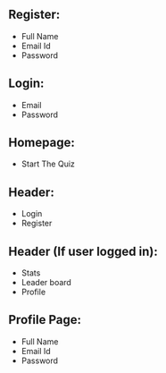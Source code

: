 ## Register:

- Full Name
- Email Id
- Password

## Login:

- Email
- Password

## Homepage:

- Start The Quiz

## Header:

- Login
- Register

## Header (If user logged in):

- Stats
- Leader board
- Profile

## Profile Page:

- Full Name
- Email Id
- Password
